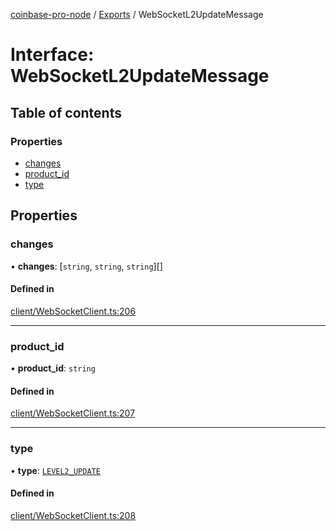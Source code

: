 [coinbase-pro-node](../README.md) / [Exports](../modules.md) / WebSocketL2UpdateMessage

# Interface: WebSocketL2UpdateMessage

## Table of contents

### Properties

- [changes](WebSocketL2UpdateMessage.md#changes)
- [product_id](WebSocketL2UpdateMessage.md#product_id)
- [type](WebSocketL2UpdateMessage.md#type)

## Properties

### changes

• **changes**: [`string`, `string`, `string`][]

#### Defined in

[client/WebSocketClient.ts:206](https://github.com/bennycode/coinbase-pro-node/blob/7372d05/src/client/WebSocketClient.ts#L206)

---

### product_id

• **product_id**: `string`

#### Defined in

[client/WebSocketClient.ts:207](https://github.com/bennycode/coinbase-pro-node/blob/7372d05/src/client/WebSocketClient.ts#L207)

---

### type

• **type**: [`LEVEL2_UPDATE`](../enums/WebSocketResponseType.md#level2_update)

#### Defined in

[client/WebSocketClient.ts:208](https://github.com/bennycode/coinbase-pro-node/blob/7372d05/src/client/WebSocketClient.ts#L208)
